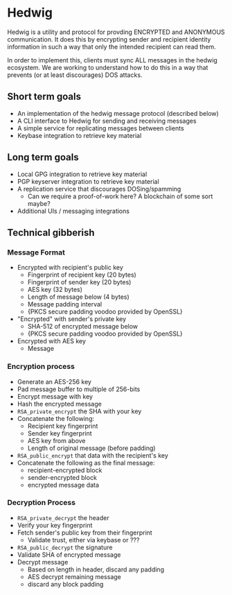 # Hedwig

Hedwig is a utility and protocol for provding ENCRYPTED and ANONYMOUS
communication. It does this by encrypting sender and recipient
identity information in such a way that only the intended recipient
can read them.

In order to implement this, clients must sync ALL messages in the
hedwig ecosystem. We are working to understand how to do this in a way
that prevents (or at least discourages) DOS attacks.

## Short term goals

* An implementation of the hedwig message protocol (described below)
* A CLI interface to Hedwig for sending and receiving messages
* A simple service for replicating messages between clients
* Keybase integration to retrieve key material

## Long term goals

* Local GPG integration to retrieve key material
* PGP keyserver integration to retrieve key material
* A replication service that discourages DOSing/spamming
  * Can we require a proof-of-work here? A blockchain of some sort maybe?
* Additional UIs / messaging integrations

## Technical gibberish

### Message Format

* Encrypted with recipient's public key
  * Fingerprint of recipient key (20 bytes)
  * Fingerprint of sender key (20 bytes)
  * AES key (32 bytes)
  * Length of message below (4 bytes)
  * Message padding interval
  * {PKCS secure padding voodoo provided by OpenSSL}
* "Encrypted" with sender's private key
  * SHA-512 of encrypted message below
  * {PKCS secure padding voodoo provided by OpenSSL}
* Encrypted with AES key
  * Message

### Encryption process

* Generate an AES-256 key
* Pad message buffer to multiple of 256-bits
* Encrypt message with key
* Hash the encrypted message 
* `RSA_private_encrypt` the SHA with your key
* Concatenate the following:
  * Recipient key fingerprint
  * Sender key fingerprint
  * AES key from above
  * Length of original message (before padding)
* `RSA_public_encrypt` that data with the recipient's key
* Concatenate the following as the final message:
  * recipient-encrypted block
  * sender-encrypted block
  * encrypted message data

### Decryption Process

* `RSA_private_decrypt` the header
* Verify your key fingerprint
* Fetch sender's public key from their fingerprint
  * Validate trust, either via keybase or ???
* `RSA_public_decrypt` the signature
* Validate SHA of encrypted message
* Decrypt message
  * Based on length in header, discard any padding
  * AES decrypt remaining message
  * discard any block padding
